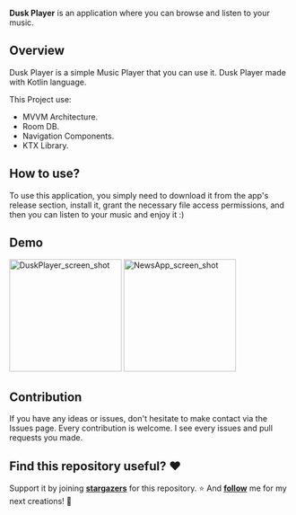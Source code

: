 **Dusk Player** is an application where you can browse and listen to your music.

## Overview

Dusk Player is a simple Music Player that you can use it. Dusk Player made with Kotlin language.

This Project use:

- MVVM Architecture.
- Room DB.
- Navigation Components.
- KTX Library.

## How to use?

To use this application, you simply need to download it from the app's release section, install it, grant the necessary file access permissions, and then you can listen to your music and enjoy it :)

## Demo

<img src="![1](https://github.com/miladgoli/DuskPlayer/assets/75157969/28e10123-d413-4248-9758-b034afa0a2e6)" alt="DuskPlayer_screen_shot" width="200"/>  
<img src="![photo_2024-03-26_21-28-36](https://github.com/miladgoli/DuskPlayer/assets/75157969/6b6eafa6-c837-438f-8d81-37e075679d4d)
" alt="NewsApp_screen_shot" width="200"/> 



## Contribution

If you have any ideas or issues, don't hesitate to make contact via the Issues page. Every contribution is welcome. I see every issues and pull requests you made.

## Find this repository useful? ❤️

Support it by joining **[stargazers](https://github.com/miladgoli/NewsApp/stargazers](https://github.com/miladgoli/DuskPlayer/stargazers))** for this repository. ⭐
And **[follow](https://github.com/miladgoli)** me for my next creations! 🤩
